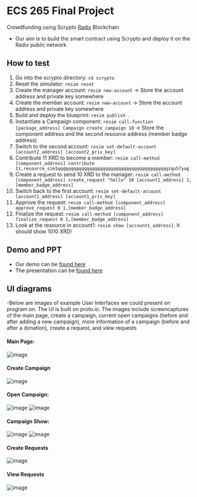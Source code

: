 # ECS 265 Final Project 
Crowdfunding using Scrypto [Radix](https://www.radixdlt.com/) Blockchain
- Our aim is to build the smart contract using Scrypto and deploy it on the Radix public network

## How to test
1. Go into the scrypto directory: `cd scrypto`
1. Reset the simulator: `resim reset`
1. Create the manager account: `resim new-account` -> Store the account address and private key somewhere
1. Create the member account: `resim new-account` -> Store the account address and private key somewhere
1. Build and deploy the blueprint: `resim publish .`
1. Instantiate a Campaign component: `resim call-function [package_address] Campaign create_campaign 10` -> Store the component address and the second resource address (member badge address)
1. Switch to the second account: `resim set-default-account [account2_address] [account2_priv_key]`
1. Contribute 11 XRD to become a member: `resim call-method [component_address] contribute 11,resource_sim1qqqqqqqqqqqqqqqqqqqqqqqqqqqqqqqqqqqqqqqqqqzqu57yag`
1. Create a request to send 10 XRD to the manager: `resim call-method [component_address] create_request "hello" 10 [account1_address] 1,[member_badge_address]`
1. Switch back to the first account: `resim set-default-account [account1_address] [account1_priv_key]`
1. Approve the request: `resim call-method [component_address] approve_request 0 1,[member_badge_address]`
1. Finalize the request: `resim call-method [component_address] finalize_request 0 1,[member_badge_address]`
1. Look at the resource in account1: `resim show [account1_address]`. It should show 1010 XRD!

## Demo and PPT
- Our demo can be [found here](https://drive.google.com/file/d/1SGYJ1ws0Q5VSNzR4CAFb5RQMHy46QYBU/view?usp=sharing)
- The presentation can be [found here](https://docs.google.com/presentation/d/1wZ35bw-Ks85Uil0jOMCuLJeRm51LV1xn6hsDynkHWps/edit#slide=id.p)

## UI diagrams

-Below are images of example User Interfaces we could present on program on. The UI is built on proto.io. The images include screencaptures of the main page, create a campaign, current open campaigns (before and after adding a new campaign), more information of a campaign (before and after a donation), create a request, and view requests

#### Main Page:
![image](https://user-images.githubusercontent.com/44316648/206825085-b5776df0-88b0-4130-b22e-e28f48d130a3.png)
#### Create Campaign
![image](https://user-images.githubusercontent.com/44316648/206825240-fba05f0c-02e3-444e-b2d5-c397ffb7e385.png)
#### Open Campaign:
![image](https://user-images.githubusercontent.com/44316648/206825145-6130eed0-8e39-4786-a7b5-b5f135e33607.png)
![image](https://user-images.githubusercontent.com/44316648/206825221-adf5b4f2-dac2-4cac-b341-1cda72fc7b7b.png)
#### Campaign Show:
![image](https://user-images.githubusercontent.com/44316648/206825181-665f095e-b9d9-457a-8ed8-31bfb246b4c0.png)
![image](https://user-images.githubusercontent.com/44316648/206825182-b7b5ecd2-a3ba-4f91-a4ae-65d86237908a.png)
#### Create Requests
![image](https://user-images.githubusercontent.com/44316648/206825301-2a677b46-8f28-43f1-8018-3547609b05dd.png)
#### View Requests
![image](https://user-images.githubusercontent.com/44316648/206825264-cd7affaa-7c9b-41dd-949e-3c070a5478f0.png)
